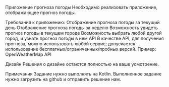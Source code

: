Приложение прогноза погоды
Необходимо реализовать приложение, отображающее прогноз погоды.

Требования к приложению:
Отображение прогноза погоды за текущий день
Отображение прогноза погоды за неделю
Возможность увидеть прогноз погоды в текущем городе
Возможность выбрать любой другой город, и узнать прогноз погоды в нем
API
В качестве API, для получения прогноза, можно использовать любой сервис; допускается использование бесплатных/ограниченных/пробных версий.
Пример: OpenWeatherMap API

Дизайн
Решения о дизайне остаются полностью на ваше усмотрение.

Примечания
Задание нужно выполнять на Kotlin.
Выполненное задание нужно загрузить на github и отправить решение нам.
